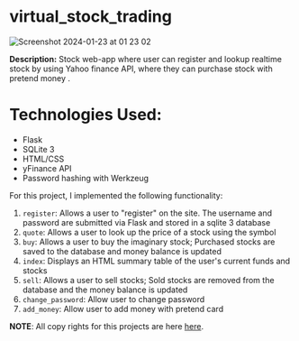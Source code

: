 # virtual_stock_trading

![Screenshot 2024-01-23 at 01 23 02](https://github.com/irfanali1995/virtual_stock_trading/assets/75564524/8ce4c64f-58cb-47f8-a54e-61440ebcc4dc)

**Description:** Stock web-app where user can register and lookup realtime stock by using Yahoo finance API, where they can purchase stock with pretend money .   

# Technologies Used:
 - Flask
 - SQLite 3
 - HTML/CSS
 - yFinance API
 - Password hashing with Werkzeug


For this project, I implemented the following functionality:

1. `register`: Allows a user to "register" on the site. The username and password are submitted via Flask and stored in a sqlite 3 database
2. `quote`: Allows a user to look up the price of a stock using the symbol
3. `buy`: Allows a user to buy the imaginary stock; Purchased stocks are saved to the database and money balance is updated
4. `index`: Displays an HTML summary table of the user's current funds and stocks
5. `sell`: Allows a user to sell stocks; Sold stocks are removed from the database and the money balance is updated
6. `change_password`: Allow user to change password
7. `add_money`: Allow user to add money with pretend card 

**NOTE**: All copy rights for this projects are here [here](https://cs50.harvard.edu/x/2020/tracks/web/finance/).   

